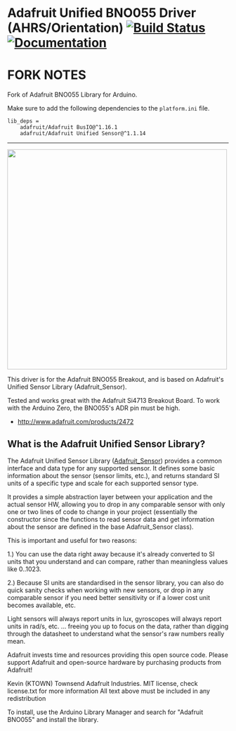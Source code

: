 Adafruit Unified BNO055 Driver (AHRS/Orientation)  [![Build Status](https://github.com/adafruit/Adafruit_BNO055/workflows/Arduino%20Library%20CI/badge.svg)](https://github.com/adafruit/Adafruit_BNO055/actions)[![Documentation](https://github.com/adafruit/ci-arduino/blob/master/assets/doxygen_badge.svg)](http://adafruit.github.io/Adafruit_BNO055/html/index.html)
================

# FORK NOTES

Fork of Adafruit BNO055 Library for Arduino.

Make sure to add the following dependencies to the `platform.ini` file.

```
lib_deps = 
    adafruit/Adafruit BusIO@^1.16.1
    adafruit/Adafruit Unified Sensor@^1.1.14
```

---

<a href="https://www.adafruit.com/product/2472"><img src="assets/board.jpg?raw=true" width="500px"></a>

This driver is for the Adafruit BNO055 Breakout, and is based on Adafruit's Unified Sensor Library (Adafruit_Sensor).

Tested and works great with the Adafruit Si4713 Breakout Board.
To work with the Arduino Zero, the BNO055's ADR pin must be high.
* http://www.adafruit.com/products/2472

## What is the Adafruit Unified Sensor Library? ##

The Adafruit Unified Sensor Library ([Adafruit_Sensor](https://github.com/adafruit/Adafruit_Sensor)) provides a common interface and data type for any supported sensor.  It defines some basic information about the sensor (sensor limits, etc.), and returns standard SI units of a specific type and scale for each supported sensor type.

It provides a simple abstraction layer between your application and the actual sensor HW, allowing you to drop in any comparable sensor with only one or two lines of code to change in your project (essentially the constructor since the functions to read sensor data and get information about the sensor are defined in the base Adafruit_Sensor class).

This is important and useful for two reasons:

1.) You can use the data right away because it's already converted to SI units that you understand and can compare, rather than meaningless values like 0..1023.

2.) Because SI units are standardised in the sensor library, you can also do quick sanity checks when working with new sensors, or drop in any comparable sensor if you need better sensitivity or if a lower cost unit becomes available, etc. 

Light sensors will always report units in lux, gyroscopes will always report units in rad/s, etc. ... freeing you up to focus on the data, rather than digging through the datasheet to understand what the sensor's raw numbers really mean.

Adafruit invests time and resources providing this open source code.  Please support Adafruit and open-source hardware by purchasing products from Adafruit!

Kevin (KTOWN) Townsend Adafruit Industries.
MIT license, check license.txt for more information
All text above must be included in any redistribution

To install, use the Arduino Library Manager and search for "Adafruit BNO055" and install the library.
